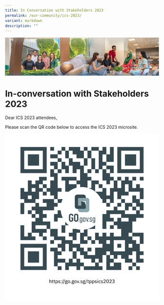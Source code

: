```yaml
---
title: In Conversation with Stakeholders 2023
permalink: /our-community/ics-2023/
variant: markdown
description: ""
---
```

![](/images/Our%20Community.jpg)

In-conversation with Stakeholders 2023
======================================

Dear ICS 2023 attendees,&nbsp;  
  
Please scan the QR code below to access the ICS 2023 microsite.

![](/images/tppsics2023.png)
